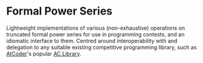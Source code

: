 # Formal Power Series

Lightweight implementations of various (non-exhaustive) operations on truncated formal power series for use in programming contests, and an idiomatic interface to them. Centred around interoperability with and delegation to any suitable existing competitive programming library, such as [AtCoder](https://atcoder.jp/)'s popular [AC Library](https://github.com/atcoder/ac-library).
